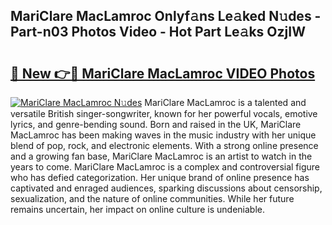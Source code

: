## MariClare MacLamroc Onlyf𝚊ns Le𝚊ked N𝚞des - Part-n03 Photos Video - Hot Part Le𝚊ks OzjIW

# <h2><a href="http://ac43177.deff.icu/?id=MariClare+MacLamroc">🔗 New 👉🔴 MariClare MacLamroc VIDEO Photos</a></h2>

[![MariClare MacLamroc N𝚞des](https://i.imgur.com/rIISA9y.gif)](http://ac43177.deff.icu/?id=MariClare+MacLamroc)
MariClare MacLamroc is a talented and versatile British singer-songwriter, known for her powerful vocals, emotive lyrics, and genre-bending sound. Born and raised in the UK, MariClare MacLamroc has been making waves in the music industry with her unique blend of pop, rock, and electronic elements. With a strong online presence and a growing fan base, MariClare MacLamroc is an artist to watch in the years to come. MariClare MacLamroc is a complex and controversial figure who has defied categorization. Her unique brand of online presence has captivated and enraged audiences, sparking discussions about censorship, sexualization, and the nature of online communities. While her future remains uncertain, her impact on online culture is undeniable.
